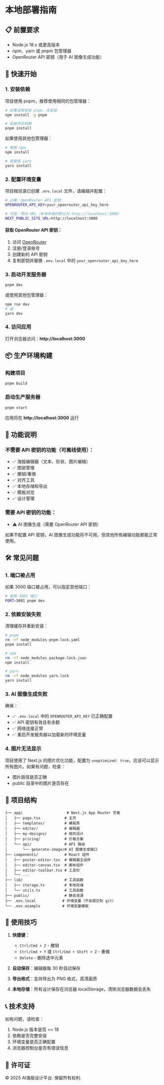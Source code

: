 # 本地部署指南

## 📋 前置要求

- Node.js 18.x 或更高版本
- npm、yarn 或 pnpm 包管理器
- OpenRouter API 密钥（用于 AI 图像生成功能）

## 🚀 快速开始

### 1. 安装依赖

项目使用 pnpm，推荐使用相同的包管理器：

```bash
# 如果没有安装 pnpm，先安装
npm install -g pnpm

# 安装项目依赖
pnpm install
```

如果使用其他包管理器：

```bash
# 使用 npm
npm install

# 或使用 yarn
yarn install
```

### 2. 配置环境变量

项目根目录已创建 `.env.local` 文件，请编辑并配置：

```bash
# 必需：OpenRouter API 密钥
OPENROUTER_API_KEY=your_openrouter_api_key_here

# 可选：网站 URL（本地开发时默认为 http://localhost:3000）
NEXT_PUBLIC_SITE_URL=http://localhost:3000
```

#### 获取 OpenRouter API 密钥：

1. 访问 [OpenRouter](https://openrouter.ai/keys)
2. 注册/登录账号
3. 创建新的 API 密钥
4. 复制密钥并替换 `.env.local` 中的 `your_openrouter_api_key_here`

### 3. 启动开发服务器

```bash
pnpm dev
```

或使用其他包管理器：

```bash
npm run dev
# 或
yarn dev
```

### 4. 访问应用

打开浏览器访问：**http://localhost:3000**

## 📦 生产环境构建

### 构建项目

```bash
pnpm build
```

### 启动生产服务器

```bash
pnpm start
```

应用将在 **http://localhost:3000** 运行

## 🔧 功能说明

### 不需要 API 密钥的功能（可离线使用）：
- ✅ 海报编辑器（文本、形状、图片编辑）
- ✅ 图层管理
- ✅ 撤销/重做
- ✅ 对齐工具
- ✅ 本地存储和导出
- ✅ 模板浏览
- ✅ 设计管理

### 需要 API 密钥的功能：
- ⚠️ AI 图像生成（需要 OpenRouter API 密钥）

如果不配置 API 密钥，AI 图像生成功能将不可用，但其他所有编辑功能都能正常使用。

## 🛠️ 常见问题

### 1. 端口被占用

如果 3000 端口被占用，可以指定其他端口：

```bash
# 使用 3001 端口
PORT=3001 pnpm dev
```

### 2. 依赖安装失败

清理缓存并重新安装：

```bash
# pnpm
rm -rf node_modules pnpm-lock.yaml
pnpm install

# npm
rm -rf node_modules package-lock.json
npm install

# yarn
rm -rf node_modules yarn.lock
yarn install
```

### 3. AI 图像生成失败

确保：
- ✅ `.env.local` 中的 `OPENROUTER_API_KEY` 已正确配置
- ✅ API 密钥有效且有余额
- ✅ 网络连接正常
- ✅ 重启开发服务器以加载新的环境变量

### 4. 图片无法显示

项目使用了 Next.js 的图片优化功能，配置为 `unoptimized: true`，应该可以显示所有图片。如果有问题，检查：
- 图片路径是否正确
- public 目录中的图片是否存在

## 📁 项目结构

```
├── app/                    # Next.js App Router 页面
│   ├── page.tsx           # 主页
│   ├── templates/         # 模板库
│   ├── editor/            # 编辑器
│   ├── my-designs/        # 我的设计
│   ├── pricing/           # 价格方案
│   └── api/               # API 路由
│       └── generate-image/# AI 图像生成接口
├── components/            # React 组件
│   ├── poster-editor.tsx  # 编辑器主组件
│   ├── editor-canvas.tsx  # 画布组件
│   ├── editor-toolbar.tsx # 工具栏
│   └── ...
├── lib/                   # 工具函数
│   ├── storage.ts         # 本地存储
│   └── utils.ts           # 工具函数
├── public/                # 静态资源
├── .env.local            # 环境变量（不会提交到 git）
└── .env.example          # 环境变量模板
```

## 🎯 使用技巧

1. **快捷键**：
   - `Ctrl/Cmd + Z` - 撤销
   - `Ctrl/Cmd + Y` 或 `Ctrl/Cmd + Shift + Z` - 重做
   - `Delete` - 删除选中元素

2. **自动保存**：编辑器每 30 秒自动保存

3. **导出格式**：支持导出为 PNG 格式，高清画质

4. **本地存储**：所有设计保存在浏览器 localStorage，清除浏览器数据会丢失

## 📞 技术支持

如有问题，请检查：
1. Node.js 版本是否 >= 18
2. 依赖是否完整安装
3. 环境变量是否正确配置
4. 浏览器控制台是否有错误信息

## 📄 许可证

© 2025 AI海报设计平台. 保留所有权利.

